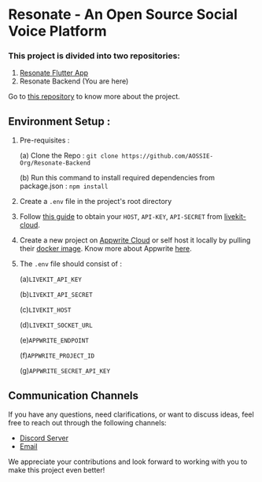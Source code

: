 # Resonate - An Open Source Social Voice Platform

### This project is divided into two repositories:
1. [Resonate Flutter App](https://github.com/AOSSIE-Org/Resonate)
2. Resonate Backend (You are here)

Go to [this repository](https://github.com/AOSSIE-Org/Resonate) to know more about the project.

## Environment Setup :

1. Pre-requisites :

    (a) Clone the Repo : `git clone https://github.com/AOSSIE-Org/Resonate-Backend`

    (b) Run this command to install required dependencies from package.json : `npm install`

2. Create a `.env` file in the project's root directory

3. Follow [this guide](https://docs.livekit.io/cloud/project-management/keys-and-tokens/) to obtain your `HOST`, `API-KEY`, `API-SECRET` from [livekit-cloud](https://livekit.io/cloud).

4. Create a new project on [Appwrite Cloud](https://appwrite.io/) or self host it locally by pulling their [docker image](https://appwrite.io/docs/self-hosting). Know more about Appwrite [here](https://appwrite.io/docs).

5. The `.env` file should consist of :

    (a)`LIVEKIT_API_KEY`

    (b)`LIVEKIT_API_SECRET`

    (c)`LIVEKIT_HOST`

    (d)`LIVEKIT_SOCKET_URL`

    (e)`APPWRITE_ENDPOINT`

    (f)`APPWRITE_PROJECT_ID`

    (g)`APPWRITE_SECRET_API_KEY`


## Communication Channels

If you have any questions, need clarifications, or want to discuss ideas, feel free to reach out through the following channels:

-   [Discord Server](https://discord.com/invite/6mFZ2S846n)
-   [Email](mailto:aossie.oss@gmail.com)

We appreciate your contributions and look forward to working with you to make this project even better!
